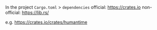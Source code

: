 In the project `Cargo.toml` > `dependencies`
official: https://crates.io
non-official:  https://lib.rs/

e.g.  https://crates.io/crates/humantime



